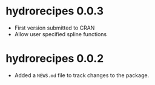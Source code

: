 # hydrorecipes 0.0.3

* First version submitted to CRAN
* Allow user specified spline functions

# hydrorecipes 0.0.2

* Added a `NEWS.md` file to track changes to the package.

